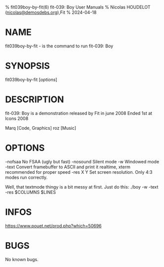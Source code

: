 % fit039boy-by-fit(6) fit-039: Boy User Manuals
% Nicolas HOUDELOT (nicolas@demosdebs.org),Fit
% 2024-04-18

# NAME
fit039boy-by-fit - is the command to run fit-039: Boy 

# SYNOPSIS
fit039boy-by-fit [*options*]

# DESCRIPTION
fit-039: Boy is a demonstration released by Fit in june 2008
Ended 1st at Icons 2008

Marq [Code, Graphics]
roz [Music]

# OPTIONS
-nofsaa		No FSAA (ugly but fast)
-nosound	Silent mode
-w		Windowed mode
-text		Convert framebuffer to ASCII and print it realtime,
		xterm recommended for proper speed
-res X Y	Set screen resolution. Only 4:3 modes run correctly.

Well, that textmode thingy is a bit messy at first. Just do this:
./boy -w -text -res $COLUMNS $LINES

# INFOS
https://www.pouet.net/prod.php?which=50696

# BUGS
No known bugs.
